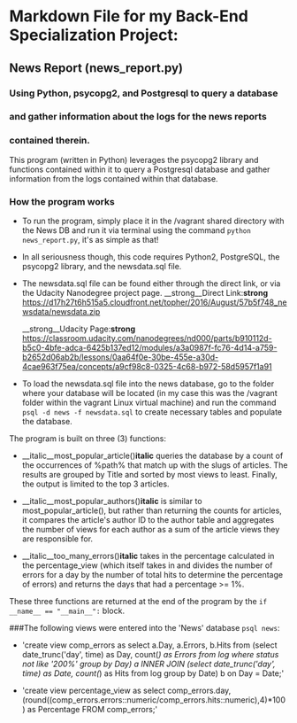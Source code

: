 # Markdown File for my Back-End Specialization Project:
## News Report (news_report.py)

### Using Python, psycopg2, and Postgresql to query a database
### and gather information about the logs for the news reports
### contained therein.

This program (written in Python) leverages the psycopg2 library
and functions contained within it to query a Postgresql database and gather
information from the logs contained within that database.


### How the program works

* To run the program, simply place it in the /vagrant shared directory
with the News DB and run it via terminal using the command
`python news_report.py`, it's as simple as that!

* In all seriousness though, this code requires Python2, PostgreSQL,
the psycopg2 library, and the newsdata.sql file.

* The newsdata.sql file can be found either through the direct link,
  or via the Udacity Nanodegree project page.
  __strong__Direct Link:__strong__
  https://d17h27t6h515a5.cloudfront.net/topher/2016/August/57b5f748_newsdata/newsdata.zip

  __strong__Udacity Page:__strong__ https://classroom.udacity.com/nanodegrees/nd000/parts/b910112d-b5c0-4bfe-adca-6425b137ed12/modules/a3a0987f-fc76-4d14-a759-b2652d06ab2b/lessons/0aa64f0e-30be-455e-a30d-4cae963f75ea/concepts/a9cf98c8-0325-4c68-b972-58d5957f1a91

* To load the newsdata.sql file into the news database, go to the folder
  where your database will be located (in my case this was the /vagrant
  folder within the vagrant Linux virtual machine) and run the command
  `psql -d news -f newsdata.sql` to create necessary tables and populate
  the database.

The program is built on three (3) functions:

* __italic__most_popular_article()__italic__ queries the database by a count of the
  occurrences of %path% that match up with
  the slugs of articles.  The results are grouped by Title and sorted
  by most views to least.  Finally, the output is limited to the top
  3 articles.

* __italic__most_popular_authors()__italic__ is similar to most_popular_article(), but
  rather than returning the counts for articles, it compares the article's
  author ID to the author table and aggregates the number of views for
  each author as a sum of the article views they are responsible for.

* __italic__too_many_errors()__italic__ takes in the percentage calculated in the
  percentage_view (which itself takes in and divides the number of errors
  for a day by the number of total hits to determine the percentage of errors)
  and returns the days that had a percentage >= 1%.

These three functions are returned at the end of the program by the
`if __name__ == "__main__":` block.





###The following views were entered into the 'News' database `psql news`:

* 'create view comp_errors as
  select a.Day, a.Errors, b.Hits
  from (select date_trunc('day', time) as Day, count(*) as Errors from log where status not like '200%' group by Day) a
  INNER JOIN
  (select date_trunc('day', time) as Date, count(*) as Hits from log group by Date) b on Day = Date;'

* 'create view percentage_view as
  select comp_errors.day, (round((comp_errors.errors::numeric/comp_errors.hits::numeric),4)*100) as Percentage
  FROM comp_errors;'
